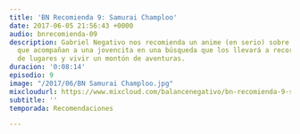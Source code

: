 ```yaml
---
title: 'BN Recomienda 9: Samurai Champloo'
date: 2017-06-05 21:56:43 +0000
audio: bnrecomienda-09
description: Gabriel Negativo nos recomienda un anime (en serio) sobre dos samurais
  que acompañan a una jovencita en una búsqueda que los llevará a recorrer un montón
  de lugares y vivir un montón de aventuras.
duracion: '0:08:14'
episodio: 9
image: "/2017/06/BN Samurai Champloo.jpg"
mixcloudurl: https://www.mixcloud.com/balancenegativo/bn-recomienda-9-samurai-champloo/
subtitle: ''
temporada: Recomendaciones

---
```

